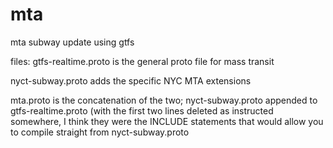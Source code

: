 # mta
mta subway update using gtfs

files:
gtfs-realtime.proto is the general proto file for mass transit

nyct-subway.proto adds the specific NYC MTA extensions

mta.proto is the concatenation of the two; nyct-subway.proto appended to gtfs-realtime.proto 
(with the first two lines deleted as instructed somewhere, I think they were the INCLUDE statements that would allow you to compile 
straight from nyct-subway.proto


